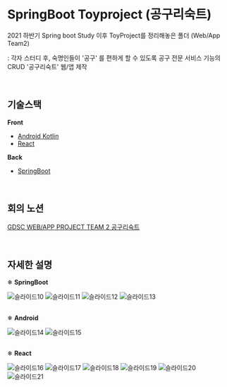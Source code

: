# SpringBoot Toyproject (공구리숙트)
2021 하반기 Spring boot Study 이후 ToyProject를 정리해놓은 폴더 (Web/App Team2)

: 각자 스터디 후, 숙명인들이 '공구' 를 편하게 할 수 있도록 공구 전문 서비스 기능의 CRUD '공구리숙트' 웹/앱 제작

<br/>

## 기술스택
**Front**
- [Android Kotlin](https://github.com/GDSC-Team2/Android)
- [React](https://github.com/GDSC-Team2/React)

**Back**
- [SpringBoot](https://github.com/GDSC-Team2/SpringBoot)

<br/>

## 회의 노션
[GDSC WEB/APP PROJECT TEAM 2 공구리숙트](https://eggplant-raccoon-ce3.notion.site/GDSC-WEB-APP-PROJECT-TEAM-2-576468160adb4ea39ab8e4d7cbf2f52d)

<br/>

## 자세한 설명

❄ **SpringBoot**

![슬라이드10](https://user-images.githubusercontent.com/87821678/148904426-a013ea85-9fd6-4508-b9a6-e8fce8c60f15.PNG)
![슬라이드11](https://user-images.githubusercontent.com/87821678/148904436-f57481a9-4b55-4f8a-ab5b-f8fc70b0e24f.PNG)
![슬라이드12](https://user-images.githubusercontent.com/87821678/148904438-daf994e3-094d-47d9-878d-3eb389554d64.PNG)
![슬라이드13](https://user-images.githubusercontent.com/87821678/148904440-789efbfe-14c0-4e36-a027-0ab4648028c1.PNG)

##

❄ **Android**

![슬라이드14](https://user-images.githubusercontent.com/87821678/148904444-d9571059-8679-4ea7-8097-a626ed7b2d9f.PNG)
![슬라이드15](https://user-images.githubusercontent.com/87821678/148904447-f6c433a1-e5de-40f6-9b8b-bf7b1581960b.PNG)

##

❄ **React** 

![슬라이드16](https://user-images.githubusercontent.com/87821678/148904449-184a74ec-6006-49da-a7e2-6d241b8cf1a6.PNG)
![슬라이드17](https://user-images.githubusercontent.com/87821678/148904450-a405f945-88f8-454f-b6c0-aa28373f95da.PNG)
![슬라이드18](https://user-images.githubusercontent.com/87821678/148904452-bd7807aa-6e57-4aec-97f3-98755b7e7bdb.PNG)
![슬라이드19](https://user-images.githubusercontent.com/87821678/148904456-7a72f4db-f8e5-4884-8c26-59242de9e6fa.PNG)
![슬라이드20](https://user-images.githubusercontent.com/87821678/148904461-682b071a-9a2b-4d73-8283-4ad426be9189.PNG)
![슬라이드21](https://user-images.githubusercontent.com/87821678/148904464-3f4bf8f7-b6c3-4299-b70d-25aa9874ff31.PNG)

